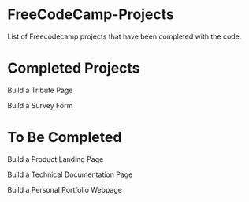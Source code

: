 # FreeCodeCamp-Projects

List of Freecodecamp projects that have been completed with the code.

# Completed Projects

Build a Tribute Page

Build a Survey Form

# To Be Completed

Build a Product Landing Page

Build a Technical Documentation Page

Build a Personal Portfolio Webpage

